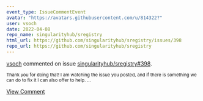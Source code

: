 ```yaml
---
event_type: IssueCommentEvent
avatar: "https://avatars.githubusercontent.com/u/814322?"
user: vsoch
date: 2022-04-08
repo_name: singularityhub/sregistry
html_url: https://github.com/singularityhub/sregistry/issues/398
repo_url: https://github.com/singularityhub/sregistry
---
```


<a href='https://github.com/vsoch' target='_blank'>vsoch</a> commented on issue <a href='https://github.com/singularityhub/sregistry/issues/398' target='_blank'>singularityhub/sregistry#398</a>.

<small>Thank you for doing that! I am watching the issue you posted, and if there is something we can do to fix it I can also offer to help....</small>

<a href='https://github.com/singularityhub/sregistry/issues/398' target='_blank'>View Comment</a>